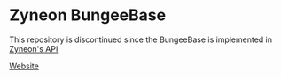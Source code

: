 <h1>Zyneon BungeeBase</h1>
<p>This repository is discontinued since the BungeeBase is implemented in <a href="https://github.com/nerotvlive/Zyneon-BaseAPI">Zyneon's API</a></p>
<a href="https://www.zyneonstudios.com">Website</a>

